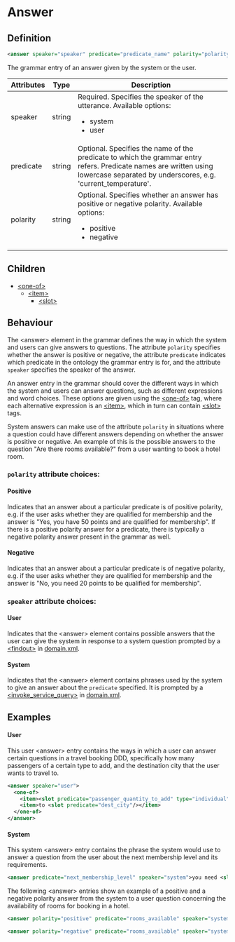 # Answer
## Definition
```xml
<answer speaker="speaker" predicate="predicate_name" polarity="polarity">
```

The grammar entry of an answer given by the system or the user.

| Attributes | Type | Description |
| --- | --- | --- |
| speaker | string |  Required. Specifies the speaker of the utterance. Available options: <ul><li>system</li><li>user</li></ul> |
| predicate | string | Optional. Specifies the name of the predicate to which the grammar entry refers. Predicate names are written using lowercase separated by underscores, e.g. 'current_temperature'. |
| polarity | string | Optional. Specifies whether an answer has positive or negative polarity. Available options: <ul><li>positive</li><li>negative</li></ul> |

## Children

- [<one-of\>](/tdm_documentation/grammar/children/one-of)
    - [<item\>](/tdm_documentation/grammar/children/item)
        - [<slot\>](/tdm_documentation/grammar/children/slot)

## Behaviour

The <answer\> element in the grammar defines the way in which the system and users can give answers to questions. The attribute `polarity` specifies whether the answer is positive or negative, the attribute `predicate` indicates which predicate in the ontology the grammar entry is for, and the attribute `speaker` specifies the speaker of the answer.

An answer entry in the grammar should cover the different ways in which the system and users can answer questions, such as different expressions and word choices. These options are given using the [<one-of\>](/tdm_documentation/grammar/children/one-of) tag, where each alternative expression is an [<item\>](/tdm_documentation/grammar/children/item), which in turn can contain [<slot\>](/tdm_documentation/grammar/children/slot) tags.

System answers can make use of the attribute `polarity` in situations where a question could have different answers depending on whether the answer is positive or negative. An example of this is the possible answers to the question "Are there rooms available?" from a user wanting to book a hotel room.

### `polarity` attribute choices:

#### Positive

Indicates that an answer about a particular predicate is of positive polarity, e.g. if the user asks whether they are qualified for membership and the answer is "Yes, you have 50 points and are qualified for membership". If there is a positive polarity answer for a predicate, there is typically a negative polarity answer present in the grammar as well.

#### Negative

Indicates that an answer about a particular predicate is of negative polarity, e.g. if the user asks whether they are qualified for membership and the answer is "No, you need 20 points to be qualified for membership".

### `speaker` attribute choices:

#### User
Indicates that the <answer\> element contains possible answers that the user can give the system in response to a system question prompted by a [<findout\>](path/to/domain/findout) in [domain.xml](/domain).

#### System
Indicates that the <answer\> element contains phrases used by the system to give an answer about the `predicate` specified. It is prompted by a [<invoke_service_query\>](path/to/domain/findout) in [domain.xml](/domain).

## Examples

#### User
This user <answer\> entry contains the ways in which a user can answer certain questions in a travel booking DDD, specifically how many passengers of a certain type to add, and the destination city that the user wants to travel to.

```xml
<answer speaker="user">
  <one-of>
    <item><slot predicate="passenger_quantity_to_add" type="individual"/> <slot sort="passenger_type"/></item>
    <item>to <slot predicate="dest_city"/></item>
  </one-of>
</answer>
```

#### System

This system <answer\> entry contains the phrase the system would use to answer a question from the user about the next membership level and its requirements.

```xml
<answer predicate="next_membership_level" speaker="system">you need <slot predicate="next_membership_points" type="individual"/> points to reach <slot predicate="next_membership_level" type="individual"/> level</answer>
```

The following <answer\> entries show an example of a positive and a negative polarity answer from the system to a user question concerning the availability of rooms for booking in a hotel.
```xml
<answer polarity="positive" predicate="rooms_available" speaker="system">There are rooms available</answer>

<answer polarity="negative" predicate="rooms_available" speaker="system">Unfortunately, there are no rooms available to book at this time</answer>
```
